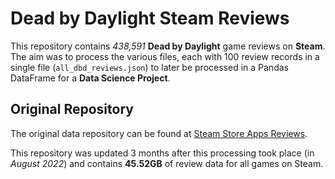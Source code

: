 # Dead by Daylight Steam Reviews

This repository contains *438,591* **Dead by Daylight** game reviews on **Steam**.
The aim was to process the various files, each with 100 review records in a single file (`all_dbd_reviews.json`) to later be processed in a Pandas DataFrame for a **Data Science Project**.


## Original Repository

The original data repository can be found at [Steam Store Apps Reviews](https://www.kaggle.com/datasets/souyama/steam-reviews).

This repository was updated 3 months after this processing took place (in *August 2022*) and contains **45.52GB** of review data for all games on Steam.